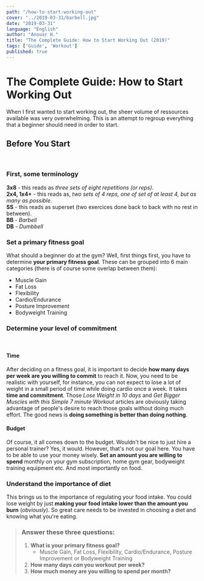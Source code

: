 ```yaml
---
path: "/how-to-start-working-out"
cover: "../2019-03-31/barbell.jpg"
date: "2019-03-31"
language: "English"
author: "Anouar H."
title: "The Complete Guide: How to Start Working Out (2019)"
tags: ['Guide', 'Workout']
published: true
---
```


# The Complete Guide: How to Start Working Out

When I first wanted to start working out, the sheer volume of ressources available was very overwhelming. This is an attempt to regroup everything that a beginner should need in order to start.

## Before You Start
<br/>

### First, some terminology

**3x8** - this reads as *three sets of eight repetitions (or reps)*. <br />
**2x4, 1x4+** - this reads as, *two sets of 4 reps, one of set of at least 4, but as many as possible*. <br />
**SS** - this reads as superset (two exercices done back to back with no rest in between). <br />
**BB** - *Barbell* <br />
**DB** - *Dumbbell* <br />

### Set a primary fitness goal

What should a beginner do at the gym? Well, first things first, you have to determine **your primary fitness goal**. These can be grouped into 6 main categories (there is of course some overlap between them): <br />
- Muscle Gain
- Fat Loss
- Flexibility
- Cardio/Endurance
- Posture Improvement
- Bodyweight Training

### Determine your level of commitment
<br/>

#### Time

After deciding on a fitness goal, it is important to decide **how many days per week are you willing to commit** to reach it. Now, you need to be realistic with yourself, for instance, you can not expect to lose a lot of weight in a small period of time while doing cardio once a week. It takes **time and commitment**. Those *Lose Weight in 10 days* and *Get Bigger Muscles with this Simple 7 minute Workout*  articles are obviously taking advantage of people's desire to reach those goals without doing much effort. The good news is **doing something is better than doing nothing**.

#### Budget

Of course, it all comes down to the budget. Wouldn't be nice to just hire a personal trainer? Yes, it would. However, that's not our goal here. You have to be able to use your money wisely. **Set an amount you are willing to spend** monthly on your gym subscription, home gym gear, bodyweight training equipment etc. And most importantly on food.

### Understand the importance of diet

This brings us to the importance of regulating your food intake. You could lose weight by just **making your food intake lower than the amount you burn** (*obviously*). So great care needs to be invested in choosing a diet and knowing what you're eating.

>### Answer these three questions: <br/> 
> 1. **What is your primary fitness goal?**
>    - Muscle Gain, Fat Loss, Flexibility, Cardio/Endurance, Posture Improvement or Bodyweight Training
> 1. **How many days *can* you workout per week?**
> 1. **How much money are you willing to spend per month?**

